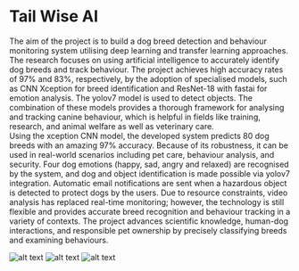 # Tail Wise AI

The aim of the project is to build a dog breed detection and behaviour monitoring system utilising deep  learning  and  transfer  learning  approaches.  The  research  focuses  on  using  artificial intelligence to accurately identify dog breeds and track behaviour. The project achieves high accuracy rates of 97% and 83%, respectively, by the adoption of specialised models, such as CNN Xception for breed identification and ResNet-18 with fastai for emotion analysis. The yolov7 model is used to detect objects. The combination of these models provides a thorough framework for analysing and tracking canine behaviour, which is helpful in fields like training, research, and animal welfare as well as veterinary care.  
Using the xception CNN model, the developed system predicts 80 dog breeds with an amazing 97% accuracy. Because of its robustness, it can be used in real-world scenarios including pet care, behaviour  analysis,  and  security.  Four  dog  emotions  (happy,  sad,  angry  and  relaxed)  are recognised  by  the  system,  and  dog  and  object  identification  is  made  possible  via  yolov7 integration. Automatic email notifications are sent when a hazardous object is detected to protect dogs by the users. Due to resource constraints, video analysis has replaced real-time monitoring; however, the technology is still flexible and provides accurate breed recognition and behaviour tracking  in  a  variety  of  contexts.  The  project  advances  scientific  knowledge,  human-dog interactions,  and  responsible  pet  ownership  by  precisely  classifying  breeds  and  examining behaviours. 


![alt text](https://i.ibb.co/cL12MvN/tailwise-screengrab.jpg)
![alt text](https://i.ibb.co/kcQrKwx/tailw-sie-new1.jpg)
![alt text](https://i.ibb.co/WPR1TbK/tailw-sie-add-new-Dog.jpg)
